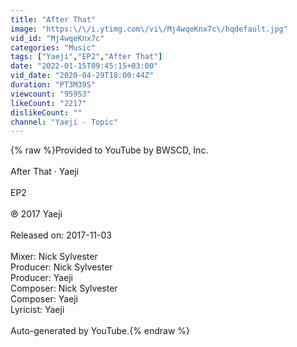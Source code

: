 ```yaml
---
title: "After That"
image: "https:\/\/i.ytimg.com\/vi\/Mj4wqeKnx7c\/hqdefault.jpg"
vid_id: "Mj4wqeKnx7c"
categories: "Music"
tags: ["Yaeji","EP2","After That"]
date: "2022-01-15T09:45:15+03:00"
vid_date: "2020-04-29T18:00:44Z"
duration: "PT3M39S"
viewcount: "95953"
likeCount: "2217"
dislikeCount: ""
channel: "Yaeji - Topic"
---
```

{% raw %}Provided to YouTube by BWSCD, Inc.<br /><br />After That · Yaeji<br /><br />EP2<br /><br />℗ 2017 Yaeji<br /><br />Released on: 2017-11-03<br /><br />Mixer: Nick Sylvester<br />Producer: Nick Sylvester<br />Producer: Yaeji<br />Composer: Nick Sylvester<br />Composer: Yaeji<br />Lyricist: Yaeji<br /><br />Auto-generated by YouTube.{% endraw %}

